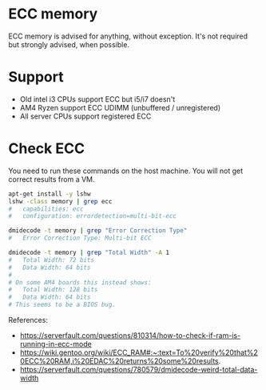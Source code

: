 
# ECC memory

ECC memory is advised for anything, without exception. It's not required but strongly advised, when possible.

# Support

- Old intel i3 CPUs support ECC but i5/i7 doesn't
- AM4 Ryzen support ECC UDIMM (unbuffered / unregistered)
- All server CPUs support registered ECC

# Check ECC

You need to run these commands on the host machine.
You will not get correct results from a VM.

```bash
apt-get install -y lshw
lshw -class memory | grep ecc
#   capabilities: ecc
#   configuration: errordetection=multi-bit-ecc

dmidecode -t memory | grep "Error Correction Type"
#   Error Correction Type: Multi-bit ECC

dmidecode -t memory | grep "Total Width" -A 1
#   Total Width: 72 bits
#   Data Width: 64 bits
# 
# On some AM4 boards this instead shows:
#   Total Width: 128 bits
#   Data Width: 64 bits
# This seems to be a BIOS bug.
```

References:
- https://serverfault.com/questions/810314/how-to-check-if-ram-is-running-in-ecc-mode
- https://wiki.gentoo.org/wiki/ECC_RAM#:~:text=To%20verify%20that%20ECC%20RAM,i%20EDAC%20returns%20some%20results.
- https://serverfault.com/questions/780579/dmidecode-weird-total-data-width
